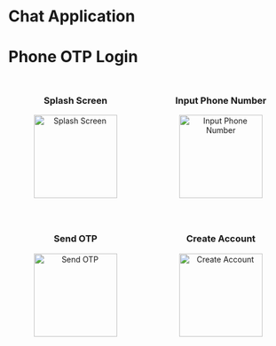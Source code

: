 # Chat Application

# Phone OTP Login

<div style="display: grid; grid-template-columns: repeat(2, 1fr); gap: 20px; text-align: center;">
  <div style="margin: 10px;">
    <h3>Splash Screen</h3>
    <img src="https://github.com/jorgesaimun/Chat-Application/assets/119724481/3a2f7eab-9edd-4cab-a879-20bb5c288d17" alt="Splash Screen" style="width: 150px; height: auto;">
  </div>
  <div style="margin: 10px;">
    <h3>Input Phone Number</h3>
    <img src="https://github.com/jorgesaimun/Chat-Application/assets/119724481/7c7205fe-81cf-4c2b-b6dc-ad43fe7914a5" alt="Input Phone Number" style="width: 150px; height: auto;">
  </div>
  <div style="margin: 10px;">
    <h3>Send OTP</h3>
    <img src="https://github.com/jorgesaimun/Chat-Application/assets/119724481/f81b4650-661c-469e-b1d2-fef0d0f8a9cd" alt="Send OTP" style="width: 150px; height: auto;">
  </div>
  <div style="margin: 10px;">
    <h3>Create Account</h3>
    <img src="https://github.com/jorgesaimun/Chat-Application/assets/119724481/488dbec7-90a0-4a8d-b40b-fcd8da8ceb7b" alt="Create Account" style="width: 150px; height: auto;">
  </div>
</div>
